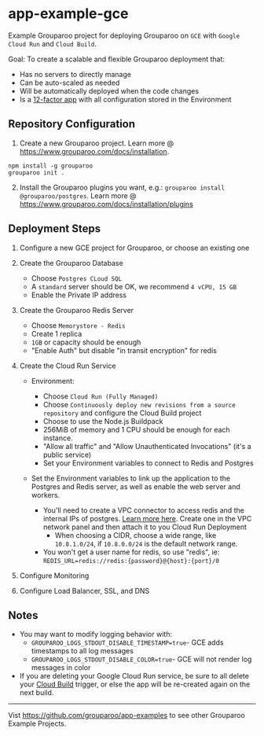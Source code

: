 # app-example-gce

Example Grouparoo project for deploying Grouparoo on `GCE` with `Google Cloud Run` and `Cloud Build`.

Goal: To create a scalable and flexible Grouparoo deployment that:

- Has no servers to directly manage
- Can be auto-scaled as needed
- Will be automatically deployed when the code changes
- Is a [12-factor app](https://12factor.net/) with all configuration stored in the Environment

## Repository Configuration

1. Create a new Grouparoo project. Learn more @ https://www.grouparoo.com/docs/installation.

```
npm install -g grouparoo
grouparoo init .
```

2. Install the Grouparoo plugins you want, e.g.: `grouparoo install @grouparoo/postgres`. Learn more @ https://www.grouparoo.com/docs/installation/plugins

## Deployment Steps

1. Configure a new GCE project for Grouparoo, or choose an existing one
2. Create the Grouparoo Database

   - Choose `Postgres CLoud SQL`
   - A `standard` server should be OK, we recommend `4 vCPU, 15 GB`
   - Enable the Private IP address

3. Create the Grouparoo Redis Server

   - Choose `Memorystore - Redis`
   - Create 1 replica
   - `1GB` or capacity should be enough
   - "Enable Auth" but disable "in transit encryption" for redis

4. Create the Cloud Run Service

   - Environment:

     - Choose `Cloud Run (Fully Managed)`
     - Choose `Continuously deploy new revisions from a source repository` and configure the Cloud Build project
     - Choose to use the Node.js Buildpack
     - 256MiB of memory and 1 CPU should be enough for each instance.
     - "Allow all traffic" and "Allow Unauthenticated Invocations" (it's a public service)
     - Set your Environment variables to connect to Redis and Postgres

   - Set the Environment variables to link up the application to the Postgres and Redis server, as well as enable the web server and workers.
     - You'll need to create a VPC connector to access redis and the internal IPs of postgres. [Learn more here](https://cloud.google.com/vpc/docs/configure-serverless-vpc-access#creating_a_connector). Create one in the VPC network panel and then attach it to you Cloud Run Deployment
       - When choosing a CIDR, choose a wide range, like `10.8.1.0/24`, if `10.8.0.0/24` is the default network range.
     - You won't get a user name for redis, so use "redis", ie: `REDIS_URL=redis://redis:{password}@{host}:{port}/0`

5. Configure Monitoring
6. Configure Load Balancer, SSL, and DNS

## Notes

- You may want to modify logging behavior with:
  - `GROUPAROO_LOGS_STDOUT_DISABLE_TIMESTAMP=true`- GCE adds timestamps to all log messages
  - `GROUPAROO_LOGS_STDOUT_DISABLE_COLOR=true`- GCE will not render log messages in color
- If you are deleting your Google Cloud Run service, be sure to all delete your [Cloud Build](https://console.cloud.google.com/cloud-build/) trigger, or else the app will be re-created again on the next build.

---

Vist https://github.com/grouparoo/app-examples to see other Grouparoo Example Projects.
